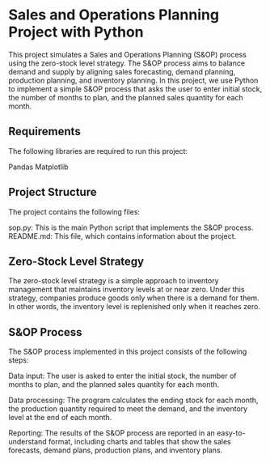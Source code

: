 # Sales and Operations Planning Project with Python
This project simulates a Sales and Operations Planning (S&OP) process using the zero-stock level strategy. The S&OP process aims to balance demand and supply by aligning sales forecasting, demand planning, production planning, and inventory planning. In this project, we use Python to implement a simple S&OP process that asks the user to enter initial stock, the number of months to plan, and the planned sales quantity for each month.


## Requirements
The following libraries are required to run this project:

Pandas
Matplotlib
## Project Structure
The project contains the following files:

sop.py: This is the main Python script that implements the S&OP process.
README.md: This file, which contains information about the project.
## Zero-Stock Level Strategy
The zero-stock level strategy is a simple approach to inventory management that maintains inventory levels at or near zero. Under this strategy, companies produce goods only when there is a demand for them. In other words, the inventory level is replenished only when it reaches zero.

## S&OP Process
The S&OP process implemented in this project consists of the following steps:

Data input: The user is asked to enter the initial stock, the number of months to plan, and the planned sales quantity for each month.

Data processing: The program calculates the ending stock for each month, the production quantity required to meet the demand, and the inventory level at the end of each month.

Reporting: The results of the S&OP process are reported in an easy-to-understand format, including charts and tables that show the sales forecasts, demand plans, production plans, and inventory plans.